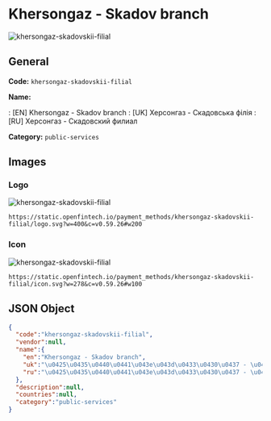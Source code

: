 
# Khersongaz - Skadov branch 
![khersongaz-skadovskii-filial](https://static.openfintech.io/payment_methods/khersongaz-skadovskii-filial/logo.svg?w=400&c=v0.59.26#w200)  

## General 
**Code:** `khersongaz-skadovskii-filial` 
 
**Name:** 
 
:	[EN] Khersongaz - Skadov branch 
:	[UK] Херсонгаз - Скадовська філія 
:	[RU] Херсонгаз - Скадовский филиал 
 
**Category:** `public-services` 
 

## Images 

### Logo 
![khersongaz-skadovskii-filial](https://static.openfintech.io/payment_methods/khersongaz-skadovskii-filial/logo.svg?w=400&c=v0.59.26#w200)  

```
https://static.openfintech.io/payment_methods/khersongaz-skadovskii-filial/logo.svg?w=400&c=v0.59.26#w200
```  

### Icon 
![khersongaz-skadovskii-filial](https://static.openfintech.io/payment_methods/khersongaz-skadovskii-filial/icon.svg?w=278&c=v0.59.26#w100)  

```
https://static.openfintech.io/payment_methods/khersongaz-skadovskii-filial/icon.svg?w=278&c=v0.59.26#w100
```  

## JSON Object 

```json
{
  "code":"khersongaz-skadovskii-filial",
  "vendor":null,
  "name":{
    "en":"Khersongaz - Skadov branch",
    "uk":"\u0425\u0435\u0440\u0441\u043e\u043d\u0433\u0430\u0437 - \u0421\u043a\u0430\u0434\u043e\u0432\u0441\u044c\u043a\u0430 \u0444\u0456\u043b\u0456\u044f",
    "ru":"\u0425\u0435\u0440\u0441\u043e\u043d\u0433\u0430\u0437 - \u0421\u043a\u0430\u0434\u043e\u0432\u0441\u043a\u0438\u0439 \u0444\u0438\u043b\u0438\u0430\u043b"
  },
  "description":null,
  "countries":null,
  "category":"public-services"
}
```  
